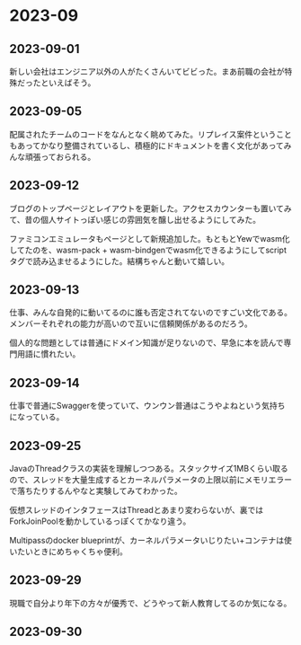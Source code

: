# 2023-09

## 2023-09-01

新しい会社はエンジニア以外の人がたくさんいてビビった。まあ前職の会社が特殊だったといえばそう。

## 2023-09-05

配属されたチームのコードをなんとなく眺めてみた。リプレイス案件ということもあってかなり整備されているし、積極的にドキュメントを書く文化があってみんな頑張っておられる。

## 2023-09-12

ブログのトップページとレイアウトを更新した。アクセスカウンターも置いてみて、昔の個人サイトっぽい感じの雰囲気を醸し出せるようにしてみた。

ファミコンエミュレータもページとして新規追加した。もともとYewでwasm化してたのを、wasm-pack + wasm-bindgenでwasm化できるようにしてscriptタグで読み込ませるようにした。結構ちゃんと動いて嬉しい。

## 2023-09-13

仕事、みんな自発的に動いてるのに誰も否定されてないのですごい文化である。メンバーそれぞれの能力が高いので互いに信頼関係があるのだろう。

個人的な問題としては普通にドメイン知識が足りないので、早急に本を読んで専門用語に慣れたい。

## 2023-09-14

仕事で普通にSwaggerを使っていて、ウンウン普通はこうやよねという気持ちになっている。

## 2023-09-25

JavaのThreadクラスの実装を理解しつつある。スタックサイズ1MBくらい取るので、スレッドを大量生成するとカーネルパラメータの上限以前にメモリエラーで落ちたりするんやなと実験してみてわかった。

仮想スレッドのインタフェースはThreadとあまり変わらないが、裏ではForkJoinPoolを動かしているっぽくてかなり違う。

Multipassのdocker blueprintが、カーネルパラメータいじりたい+コンテナは使いたいときにめちゃくちゃ便利。

## 2023-09-29

現職で自分より年下の方々が優秀で、どうやって新人教育してるのか気になる。

## 2023-09-30
